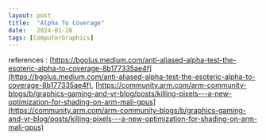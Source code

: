 ```yaml
---
layout: post
title:  "Alpha To Coverage"
date:   2024-01-28
tags: [ComputerGraphics]
---            
```



references : [https://bgolus.medium.com/anti-aliased-alpha-test-the-esoteric-alpha-to-coverage-8b177335ae4f](https://bgolus.medium.com/anti-aliased-alpha-test-the-esoteric-alpha-to-coverage-8b177335ae4f), [https://community.arm.com/arm-community-blogs/b/graphics-gaming-and-vr-blog/posts/killing-pixels---a-new-optimization-for-shading-on-arm-mali-gpus](https://community.arm.com/arm-community-blogs/b/graphics-gaming-and-vr-blog/posts/killing-pixels---a-new-optimization-for-shading-on-arm-mali-gpus)
